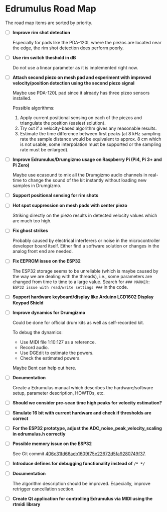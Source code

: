 # Edrumulus Road Map

The road map items are sorted by priority.

- [ ] **Improve rim shot detection**

  Especially for pads like the PDA-120L where the piezos are located near the edge, the rim shot detection does perform poorly.

- [ ] **Use rim switch theshold in dB**

  Do not use a linear parameter as it is implemented right now.

- [ ] **Attach second piezo on mesh pad and experiment with improved velocity/position detection using the second piezo signal**

  Maybe use PDA-120L pad since it already has three pizeo sensors installed.

  Possible algorithms:
  1. Apply current positional sensing on each of the piezos and triangulate the position (easiest solution).
  2. Try out if a velocity-based algorithm gives any reasonable results.
  3. Estimate the time difference between first peaks (at 8 kHz sampling rate the sample distance would be
     equivalent to approx. 8 cm which is not usable, some interpolation must be supported or the sampling rate
     must be enlarged).

- [ ] **Improve Edrumulus/Drumgizmo usage on Raspberry Pi (Pi4, Pi 3+ and Pi Zero)**

  Maybe use ecasound to mix all the Drumgizmo audio channels in real-time to change the sound of the
  kit instantly without loading new samples in Drumgizmo.

- [ ] **Support positional sensing for rim shots**

- [ ] **Hot spot suppression on mesh pads with center piezo**

  Striking directly on the piezo results in detected velocity values which are much too high.

- [ ] **Fix ghost strikes**

  Probably caused by electrical interferers or noise in the microcontroller developer
  board itself. Either find a software solution or changes in the analog front end are needed.

- [ ] **Fix EEPROM issue on the ESP32**

  The ESP32 storage seems to be unreliable (which is maybe caused by the way we are dealing with the threads), i.e.,
  some parameters are changed from time to time to a large value. Search for `### MARKER: ESP32 issue with read/write settings ###`
  in the code.

- [ ] **Support hardware keyboard/display like Arduino LCD1602 Display Keypad Shield**

- [ ] **Improve dynamics for Drumgizmo**

  Could be done for official drum kits as well as self-recorded kit.

  To debug the dynamics:
  - Use MIDI file 1:10:127 as a reference.
  - Record audio.
  - Use DGEdit to estimate the powers.
  - Check the estimated powers.

  Maybe Bent can help out here.

- [ ] **Documentation**

  Create a Edrumulus manual which describes the hardware/software setup, parameter description, HOWTOs, etc.

- [ ] **Should we consider pre-scan time high peaks for velocity estimation?**

- [ ] **Simulate 16 bit with current hardware and check if thresholds are correct**

- [ ] **For the ESP32 prototype, adjust the ADC_noise_peak_velocity_scaling in edrumulus.h correctly**

- [ ] **Possible memory issue on the ESP32**

  See Git commit [406c31fd66aeb1609f75e22672d5fa9280749f37](https://github.com/corrados/edrumulus/commit/406c31fd66aeb1609f75e22672d5fa9280749f37).

- [ ] **Introduce defines for debugging functionality instead of `/* */`**

- [ ] **Documentation**

  The algorithm description should be improved. Especially, improve retrigger cancellation section.

- [ ] **Create Qt application for controlling Edrumulus via MIDI using the rtmidi library**



